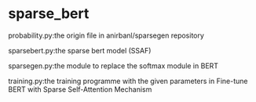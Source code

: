 # sparse_bert
probability.py:the origin file in anirbanl/sparsegen repository

sparsebert.py:the sparse bert model (SSAF)

sparsegen.py:the module to replace the softmax module in BERT

training.py:the training programme with the given parameters in Fine-tune BERT with Sparse Self-Attention Mechanism 
